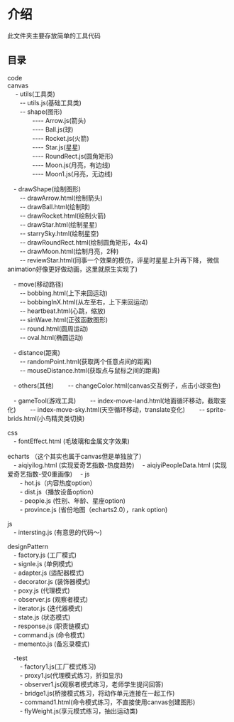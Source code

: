 # 介绍
此文件夹主要存放简单的工具代码

## 目录
code  
canvas  
&emsp; - utils(工具类)   
&emsp;&emsp;-- utils.js(基础工具类)  
&emsp;&emsp;-- shape(图形)  
&emsp;&emsp;&emsp;&emsp;---- Arrow.js(箭头)  
&emsp;&emsp;&emsp;&emsp;---- Ball.js(球)   
&emsp;&emsp;&emsp;&emsp;---- Rocket.js(火箭)   
&emsp;&emsp;&emsp;&emsp;---- Star.js(星星)   
&emsp;&emsp;&emsp;&emsp;---- RoundRect.js(圆角矩形)   
&emsp;&emsp;&emsp;&emsp;---- Moon.js(月亮，有边线)   
&emsp;&emsp;&emsp;&emsp;---- Moon1.js(月亮，无边线)   

&emsp;- drawShape(绘制图形)  
&emsp;&emsp;-- drawArrow.html(绘制箭头)  
&emsp;&emsp;-- drawBall.html(绘制球)   
&emsp;&emsp;-- drawRocket.html(绘制火箭)   
&emsp;&emsp;-- drawStar.html(绘制星星)   
&emsp;&emsp;-- starrySky.html(绘制星空)   
&emsp;&emsp;-- drawRoundRect.html(绘制圆角矩形，4x4)   
&emsp;&emsp;-- drawMoon.html(绘制月亮，2种)   
&emsp;&emsp;-- reviewStar.html(同事一个效果的模仿，评星时星星上升再下降，
微信animation好像更好做动画，这里就原生实现了)   

&emsp;- move(移动路径)    
&emsp;&emsp;-- bobbing.html(上下来回运动)    
&emsp;&emsp;-- bobbingInX.html(从左至右，上下来回运动)     
&emsp;&emsp;-- heartbeat.html(心跳，缩放)       
&emsp;&emsp;-- sinWave.html(正弦函数图形)    
&emsp;&emsp;-- round.html(圆周运动)    
&emsp;&emsp;-- oval.html(椭圆运动)  

&emsp;- distance(距离)    
&emsp;&emsp;-- randomPoint.html(获取两个任意点间的距离)    
&emsp;&emsp;-- mouseDistance.html(获取点与鼠标之间的距离)    

&emsp;- others(其他)
&emsp;&emsp;-- changeColor.html(canvas交互例子，点击小球变色)  

&emsp;- gameTool(游戏工具)
&emsp;&emsp;-- index-move-land.html(地面循环移动，截取变化) 
&emsp;&emsp;-- index-move-sky.html(天空循环移动，translate变化) 
&emsp;&emsp;-- sprite-brids.html(小鸟精灵类切换) 
 
 
css  
&emsp;- fontEffect.html (毛玻璃和金属文字效果)  

echarts  （这个其实也属于canvas但是单独放了）    
&emsp;- aiqiyilog.html (实现爱奇艺指数-热度趋势) 
&emsp;- aiqiyiPeopleData.html (实现爱奇艺指数-受0重画像) 
&emsp;- js  
&emsp;&emsp;- hot.js（内容热度option）      
&emsp;&emsp;- dist.js（播放设备option）    
&emsp;&emsp;- people.js (性别、年龄、星座option)   
&emsp;&emsp;- province.js (省份地图（echarts2.0），rank option)   



js   
&emsp;- intersting.js (有意思的代码～)   
 
designPattern    
&emsp;- factory.js (工厂模式)  
&emsp;- signle.js (单例模式)  
&emsp;- adapter.js (适配器模式)  
&emsp;- decorator.js (装饰器模式)  
&emsp;- poxy.js (代理模式)  
&emsp;- observer.js (观察者模式)  
&emsp;- iterator.js (迭代器模式)  
&emsp;- state.js (状态模式)  
&emsp;- response.js (职责链模式)  
&emsp;- command.js (命令模式)  
&emsp;- memento.js (备忘录模式)   
 
&emsp;-test     
&emsp;&emsp;- factory1.js(工厂模式练习)   
&emsp;&emsp;- proxy1.js(代理模式练习，折扣显示)   
&emsp;&emsp;- observer1.js(观察者模式练习，老师学生提问回答)   
&emsp;&emsp;- bridge1.js(桥接模式练习，将动作单元连接在一起工作)   
&emsp;&emsp;- command1.html(命令模式练习，不直接使用canvas创建图形)   
&emsp;&emsp;- flyWeight.js(享元模式练习，抽出运动类)   

 